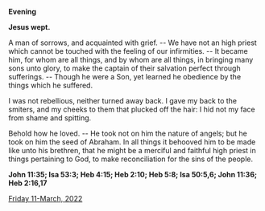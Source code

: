 **Evening**

**Jesus wept.**
 
A man of sorrows, and acquainted with grief. -- We have not an high priest which cannot be touched with the feeling of our infirmities. -- It became him, for whom are all things, and by whom are all things, in bringing many sons unto glory, to make the captain of their salvation perfect through sufferings. -- Though he were a Son, yet learned he obedience by the things which he suffered.
 
I was not rebellious, neither turned away back. I gave my back to the smiters, and my cheeks to them that plucked off the hair: I hid not my face from shame and spitting.
 
Behold how he loved. -- He took not on him the nature of angels; but he took on him the seed of Abraham. In all things it behooved him to be made like unto his brethren, that he might be a merciful and faithful high priest in things pertaining to God, to make reconciliation for the sins of the people.  

**John 11:35; Isa 53:3; Heb 4:15; Heb 2:10; Heb 5:8; Isa 50:5,6; John 11:36; Heb 2:16,17**

[Friday 11-March, 2022](https://t.me/daily_light)
